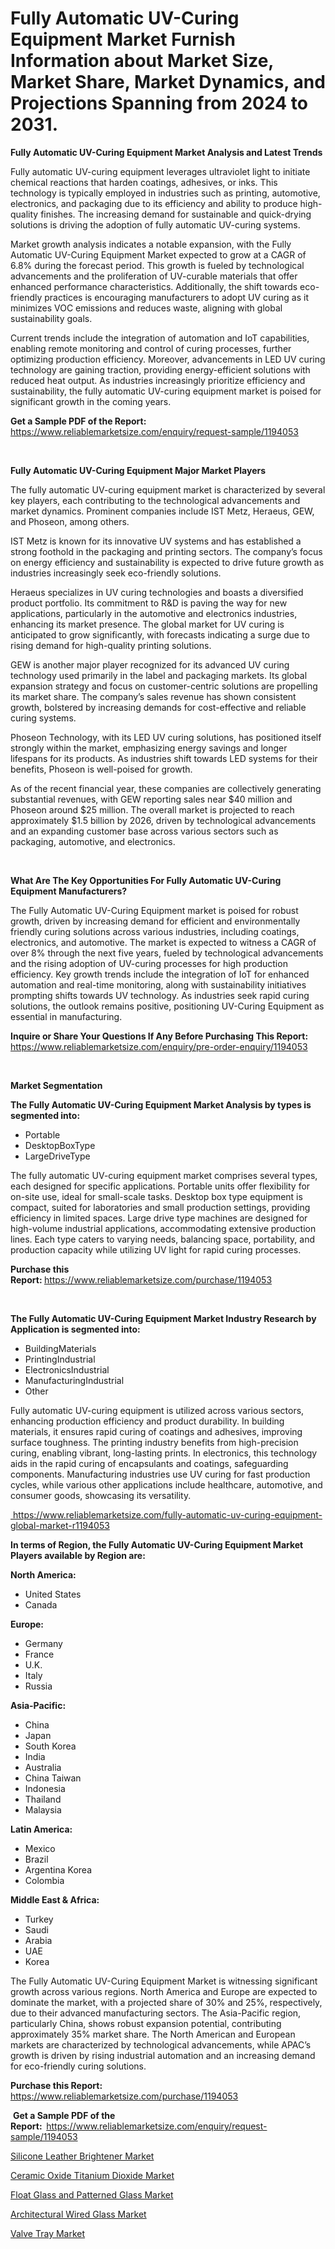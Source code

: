 <p><h1>Fully Automatic UV-Curing Equipment Market Furnish Information about Market Size, Market Share, Market Dynamics, and Projections Spanning from 2024 to 2031.</h1></p><p><strong>Fully Automatic UV-Curing Equipment Market Analysis and Latest Trends</strong></p>
<p><p>Fully automatic UV-curing equipment leverages ultraviolet light to initiate chemical reactions that harden coatings, adhesives, or inks. This technology is typically employed in industries such as printing, automotive, electronics, and packaging due to its efficiency and ability to produce high-quality finishes. The increasing demand for sustainable and quick-drying solutions is driving the adoption of fully automatic UV-curing systems.</p><p>Market growth analysis indicates a notable expansion, with the Fully Automatic UV-Curing Equipment Market expected to grow at a CAGR of 6.8% during the forecast period. This growth is fueled by technological advancements and the proliferation of UV-curable materials that offer enhanced performance characteristics. Additionally, the shift towards eco-friendly practices is encouraging manufacturers to adopt UV curing as it minimizes VOC emissions and reduces waste, aligning with global sustainability goals.</p><p>Current trends include the integration of automation and IoT capabilities, enabling remote monitoring and control of curing processes, further optimizing production efficiency. Moreover, advancements in LED UV curing technology are gaining traction, providing energy-efficient solutions with reduced heat output. As industries increasingly prioritize efficiency and sustainability, the fully automatic UV-curing equipment market is poised for significant growth in the coming years.</p></p>
<p><strong>Get a Sample PDF of the Report:&nbsp;</strong> <a href="https://www.reliablemarketsize.com/enquiry/request-sample/1194053?utm_campaign=1180&utm_medium=2&utm_source=Github&utm_content=ia&utm_term=11102024&utm_id=fully-automatic-uv-curing-equipment">https://www.reliablemarketsize.com/enquiry/request-sample/1194053</a></p>
<p>&nbsp;</p>
<p><strong>Fully Automatic UV-Curing Equipment Major Market Players</strong></p>
<p><p>The fully automatic UV-curing equipment market is characterized by several key players, each contributing to the technological advancements and market dynamics. Prominent companies include IST Metz, Heraeus, GEW, and Phoseon, among others.</p><p>IST Metz is known for its innovative UV systems and has established a strong foothold in the packaging and printing sectors. The company’s focus on energy efficiency and sustainability is expected to drive future growth as industries increasingly seek eco-friendly solutions.</p><p>Heraeus specializes in UV curing technologies and boasts a diversified product portfolio. Its commitment to R&D is paving the way for new applications, particularly in the automotive and electronics industries, enhancing its market presence. The global market for UV curing is anticipated to grow significantly, with forecasts indicating a surge due to rising demand for high-quality printing solutions.</p><p>GEW is another major player recognized for its advanced UV curing technology used primarily in the label and packaging markets. Its global expansion strategy and focus on customer-centric solutions are propelling its market share. The company’s sales revenue has shown consistent growth, bolstered by increasing demands for cost-effective and reliable curing systems.</p><p>Phoseon Technology, with its LED UV curing solutions, has positioned itself strongly within the market, emphasizing energy savings and longer lifespans for its products. As industries shift towards LED systems for their benefits, Phoseon is well-poised for growth.</p><p>As of the recent financial year, these companies are collectively generating substantial revenues, with GEW reporting sales near $40 million and Phoseon around $25 million. The overall market is projected to reach approximately $1.5 billion by 2026, driven by technological advancements and an expanding customer base across various sectors such as packaging, automotive, and electronics.</p></p>
<p>&nbsp;</p>
<p><strong>What Are The Key Opportunities For Fully Automatic UV-Curing Equipment Manufacturers?</strong></p>
<p><p>The Fully Automatic UV-Curing Equipment market is poised for robust growth, driven by increasing demand for efficient and environmentally friendly curing solutions across various industries, including coatings, electronics, and automotive. The market is expected to witness a CAGR of over 8% through the next five years, fueled by technological advancements and the rising adoption of UV-curing processes for high production efficiency. Key growth trends include the integration of IoT for enhanced automation and real-time monitoring, along with sustainability initiatives prompting shifts towards UV technology. As industries seek rapid curing solutions, the outlook remains positive, positioning UV-Curing Equipment as essential in manufacturing.</p></p>
<p><strong>Inquire or Share Your Questions If Any Before Purchasing This Report:</strong> <a href="https://www.reliablemarketsize.com/enquiry/pre-order-enquiry/1194053?utm_campaign=1180&utm_medium=2&utm_source=Github&utm_content=ia&utm_term=11102024&utm_id=fully-automatic-uv-curing-equipment">https://www.reliablemarketsize.com/enquiry/pre-order-enquiry/1194053</a></p>
<p>&nbsp;</p>
<p><strong>Market Segmentation</strong></p>
<p><strong>The Fully Automatic UV-Curing Equipment Market Analysis by types is segmented into:</strong></p>
<p><ul><li>Portable</li><li>DesktopBoxType</li><li>LargeDriveType</li></ul></p>
<p><p>The fully automatic UV-curing equipment market comprises several types, each designed for specific applications. Portable units offer flexibility for on-site use, ideal for small-scale tasks. Desktop box type equipment is compact, suited for laboratories and small production settings, providing efficiency in limited spaces. Large drive type machines are designed for high-volume industrial applications, accommodating extensive production lines. Each type caters to varying needs, balancing space, portability, and production capacity while utilizing UV light for rapid curing processes.</p></p>
<p><strong>Purchase this Report:&nbsp;</strong><a href="https://www.reliablemarketsize.com/purchase/1194053?utm_campaign=1180&utm_medium=2&utm_source=Github&utm_content=ia&utm_term=11102024&utm_id=fully-automatic-uv-curing-equipment">https://www.reliablemarketsize.com/purchase/1194053</a></p>
<p>&nbsp;</p>
<p><strong>The Fully Automatic UV-Curing Equipment Market Industry Research by Application is segmented into:</strong></p>
<p><ul><li>BuildingMaterials</li><li>PrintingIndustrial</li><li>ElectronicsIndustrial</li><li>ManufacturingIndustrial</li><li>Other</li></ul></p>
<p><p>Fully automatic UV-curing equipment is utilized across various sectors, enhancing production efficiency and product durability. In building materials, it ensures rapid curing of coatings and adhesives, improving surface toughness. The printing industry benefits from high-precision curing, enabling vibrant, long-lasting prints. In electronics, this technology aids in the rapid curing of encapsulants and coatings, safeguarding components. Manufacturing industries use UV curing for fast production cycles, while various other applications include healthcare, automotive, and consumer goods, showcasing its versatility.</p></p>
<p><a href="https://www.reliablemarketsize.com/fully-automatic-uv-curing-equipment-global-market-r1194053?utm_campaign=1180&utm_medium=2&utm_source=Github&utm_content=ia&utm_term=11102024&utm_id=fully-automatic-uv-curing-equipment">&nbsp;https://www.reliablemarketsize.com/fully-automatic-uv-curing-equipment-global-market-r1194053</a></p>
<p><strong>In terms of Region, the Fully Automatic UV-Curing Equipment Market Players available by Region are:</strong></p>
<p>
    <p> <strong> North America: </strong>
        <ul>
            <li>United States</li>
            <li>Canada</li>
        </ul>
        </p> 
    <p> <strong> Europe: </strong>
        <ul>
            <li>Germany</li>
            <li>France</li>
            <li>U.K.</li>
            <li>Italy</li>
            <li>Russia</li>
        </ul>
        </p> 
    <p> <strong> Asia-Pacific: </strong>
        <ul>
            <li>China</li>
            <li>Japan</li>
            <li>South Korea</li>
            <li>India</li>
            <li>Australia</li>
            <li>China Taiwan</li>
            <li>Indonesia</li>
            <li>Thailand</li>
            <li>Malaysia</li>
        </ul>
        </p> 
    <p> <strong> Latin America: </strong>
        <ul>
            <li>Mexico</li>
            <li>Brazil</li>
            <li>Argentina Korea</li>
            <li>Colombia</li>
        </ul>
        </p> 
    <p> <strong> Middle East & Africa: </strong>
        <ul>
            <li>Turkey</li>
            <li>Saudi</li>
            <li>Arabia</li>
            <li>UAE</li>
            <li>Korea</li>
        </ul>
    </p>
    </p>
<p><p>The Fully Automatic UV-Curing Equipment Market is witnessing significant growth across various regions. North America and Europe are expected to dominate the market, with a projected share of 30% and 25%, respectively, due to their advanced manufacturing sectors. The Asia-Pacific region, particularly China, shows robust expansion potential, contributing approximately 35% market share. The North American and European markets are characterized by technological advancements, while APAC’s growth is driven by rising industrial automation and an increasing demand for eco-friendly curing solutions.</p></p>
<p><strong>Purchase this Report: </strong><a href="https://www.reliablemarketsize.com/purchase/1194053?utm_campaign=1180&utm_medium=2&utm_source=Github&utm_content=ia&utm_term=11102024&utm_id=fully-automatic-uv-curing-equipment">https://www.reliablemarketsize.com/purchase/1194053</a></p>
<p>&nbsp;<strong>Get a Sample PDF of the Report:&nbsp;&nbsp;</strong><a href="https://www.reliablemarketsize.com/enquiry/request-sample/1194053?utm_campaign=1180&utm_medium=2&utm_source=Github&utm_content=ia&utm_term=11102024&utm_id=fully-automatic-uv-curing-equipment">https://www.reliablemarketsize.com/enquiry/request-sample/1194053</a></p>
<p><strong></strong></p>
<p><p><a href="https://www.linkedin.com/pulse/market-dynamics-future-trends-global-silicone-leather-brightener-axx0f?utm_campaign=1180&utm_medium=2&utm_source=Github&utm_content=ia&utm_term=11102024&utm_id=fully-automatic-uv-curing-equipment">Silicone Leather Brightener Market</a></p><p><a href="https://www.linkedin.com/pulse/mapping-ceramic-oxide-titanium-dioxide-market-trends-challenges-qesff?utm_campaign=1180&utm_medium=2&utm_source=Github&utm_content=ia&utm_term=11102024&utm_id=fully-automatic-uv-curing-equipment">Ceramic Oxide Titanium Dioxide Market</a></p><p><a href="https://www.linkedin.com/pulse/driving-forces-global-float-glass-patterned-market-trends-odx2c?utm_campaign=1180&utm_medium=2&utm_source=Github&utm_content=ia&utm_term=11102024&utm_id=fully-automatic-uv-curing-equipment">Float Glass and Patterned Glass Market</a></p><p><a href="https://www.linkedin.com/pulse/architectural-wired-glass-market-outlook-forecast-from-ndjmc?utm_campaign=1180&utm_medium=2&utm_source=Github&utm_content=ia&utm_term=11102024&utm_id=fully-automatic-uv-curing-equipment">Architectural Wired Glass Market</a></p><p><a href="https://issuu.com/reportprime-2/docs/valve-tray-market-size-2030.pptx_ae6d29230c563c?utm_campaign=1180&utm_medium=2&utm_source=Github&utm_content=ia&utm_term=11102024&utm_id=fully-automatic-uv-curing-equipment">Valve Tray Market</a></p></p>